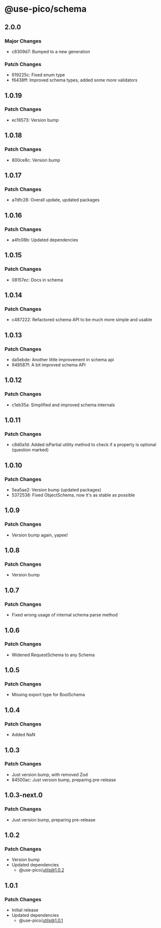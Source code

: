 # @use-pico/schema

## 2.0.0

### Major Changes

- c8309d7: Bumped to a new generation

### Patch Changes

- 619225c: Fixed enum type
- f6438ff: Improved schema types, added some more validators

## 1.0.19

### Patch Changes

- ec16573: Version bump

## 1.0.18

### Patch Changes

- 800ce8c: Version bump

## 1.0.17

### Patch Changes

- a7dfc28: Overall update, updated packages

## 1.0.16

### Patch Changes

- a4fc08b: Updated dependencies

## 1.0.15

### Patch Changes

- 08157ec: Docs in schema

## 1.0.14

### Patch Changes

- c487222: Refactored schema API to be much more simple and usable

## 1.0.13

### Patch Changes

- da5ebde: Another little improvement in schema api
- 948587f: A bit improved schema API

## 1.0.12

### Patch Changes

- c1eb35a: Simplified and improved schema internals

## 1.0.11

### Patch Changes

- c8d0a1d: Added isPartial utility method to check if a property is optional (question marked)

## 1.0.10

### Patch Changes

- 5ea5ae2: Version bump (updated packages)
- 5372538: Fixed ObjectSchema, now it's as stable as possible

## 1.0.9

### Patch Changes

- Version bump again, yapee!

## 1.0.8

### Patch Changes

- Version bump

## 1.0.7

### Patch Changes

- Fixed wrong usage of internal schema parse method

## 1.0.6

### Patch Changes

- Widened RequestSchema to any Schema

## 1.0.5

### Patch Changes

- Missing export type for BoolSchema

## 1.0.4

### Patch Changes

- Added NaN

## 1.0.3

### Patch Changes

- Just version bump, with removed Zod
- 84500ac: Just version bump, preparing pre-release

## 1.0.3-next.0

### Patch Changes

- Just version bump, preparing pre-release

## 1.0.2

### Patch Changes

- Version bump
- Updated dependencies
    - @use-pico/utils@1.0.2

## 1.0.1

### Patch Changes

- Initial release
- Updated dependencies
    - @use-pico/utils@1.0.1
